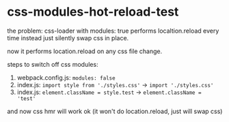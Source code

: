# css-modules-hot-reload-test

the problem: css-loader with modules: true performs localtion.reload every time instead just silently swap css in place.

now it performs location.reload on any css file change.

steps to switch off css modules:

1. webpack.config.js: `modules: false`
2. index.js: `import style from './styles.css'` -> `import './styles.css'`
3. index.js: `element.className = style.test` -> `element.className = 'test'`

and now css hmr will work ok (it won't do location.reload, just will swap css)
